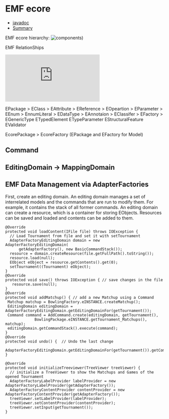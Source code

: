 # EMF ecore
- [javadoc](https://download.eclipse.org/modeling/emf/emf/javadoc/2.7.0/overview-summary.html)
- [Summary](https://download.eclipse.org/modeling/emf/emf/javadoc/2.7.0/org/eclipse/emf/ecore/package-summary.html)

EMF ecore hierarchy:
![components](https://download.eclipse.org/modeling/emf/emf/javadoc/2.7.0/org/eclipse/emf/ecore/doc-files/EcoreHierarchy.gif))

EMF RelationShips

![relationship](https://download.eclipse.org/modeling/emf/emf/javadoc/2.7.0/org/eclipse/emf/ecore/EClassifier.html)

EPackage > EClass > EAttribute > EReference
                  > EOpeartion > EParameter
         > EEnum > EnnumLiteral
         > EDataType
         > EAnnotaion
         > EClassifer
         > EFactory
         > EGenericType
ETypedElement
ETypeParameter
EStructuralFeature
EValidator

EcorePackage > EcoreFactory (EPackage and EFactory for Model)


## Command

## EditingDomain -> MappingDomain

## EMF Data Management via AdapterFactories
First, create an editing domain. An editing domain manages a set of interrelated models and the commands that 
are run to modify them. For example, it contains the stack of all former commands. An editing domain can create 
a resource, which is a container for storing EObjects. Resources can be saved and loaded and contents can be added to them. 
```
@Override
protected void loadContent(IFile file) throws IOException {
  // Load Tournament from file and set it with setTournament
  AdapterFactoryEditingDomain domain = new AdapterFactoryEditingDomain(
      getAdapterFactory(), new BasicCommandStack());
  resource = domain.createResource(file.getFullPath().toString());
  resource.load(null);
  EObject eObject = resource.getContents().get(0);
  setTournament((Tournament) eObject);
}
@Override
protected void save() throws IOException { // save changes in the file
   resource.save(null);
}
@Override
protected void addMatchup() { // add a new Matchup using a Command
 Matchup matchup = BowlingFactory.eINSTANCE.createMatchup();
 EditingDomain editingDomain = AdapterFactoryEditingDomain.getEditingDomainFor(getTournament());
 Command command = AddCommand.create(editingDomain, getTournament(),
             BowlingPackage.eINSTANCE.getTournament_Matchups(), matchup);
 editingDomain.getCommandStack().execute(command);
}
@Override
protected void undo() {  // Undo the last change
  AdapterFactoryEditingDomain.getEditingDomainFor(getTournament()).getCommandStack().undo();
}

@Override
protected void initializeTreeviewer(TreeViewer treeViewer) {
  // initialize a TreeViewer to show the Matchups and Games of the opened Tournament
  AdapterFactoryLabelProvider labelProvider = new AdapterFactoryLabelProvider(getAdapterFactory());
  AdapterFactoryContentProvider contentProvider = new AdapterFactoryContentProvider(getAdapterFactory());
  treeViewer.setLabelProvider(labelProvider);
  treeViewer.setContentProvider(contentProvider);
  treeViewer.setInput(getTournament());
}
```
